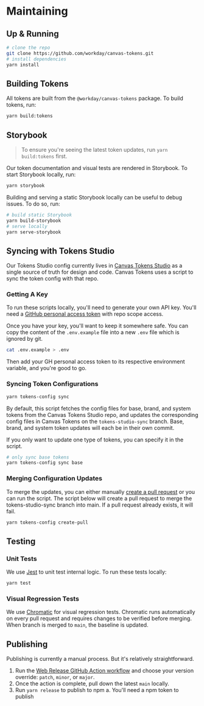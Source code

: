 # Maintaining

## Up & Running

```sh
# clone the repo
git clone https://github.com/workday/canvas-tokens.git
# install dependencies
yarn install
```

## Building Tokens

All tokens are built from the `@workday/canvas-tokens` package. To build tokens, run:

```sh
yarn build:tokens
```

## Storybook

> To ensure you're seeing the latest token updates, run `yarn build:tokens` first.

Our token documentation and visual tests are rendered in Storybook. To start Storybook locally, run:

```sh
yarn storybook
```

Building and serving a static Storybook locally can be useful to debug issues. To do so, run:

```sh
# build static Storybook
yarn build-storybook
# serve locally
yarn serve-storybook
```

## Syncing with Tokens Studio

Our Tokens Studio config currently lives in
[Canvas Tokens Studio](https://github.com/workday/canvas-tokens-studio/) as a single source of truth
for design and code. Canvas Tokens uses a script to sync the token config with that repo.

### Getting A Key

To run these scripts locally, you'll need to generate your own API key. You'll need a
[GitHub personal access token](https://github.com/settings/tokens) with repo scope access.

Once you have your key, you'll want to keep it somewhere safe. You can copy the content of the
`.env.example` file into a new `.env` file which is ignored by git.

```sh
cat .env.example > .env
```

Then add your GH personal access token to its respective environment variable, and
you're good to go.

### Syncing Token Configurations

```sh
yarn tokens-config sync
```

By default, this script fetches the config files for base, brand, and system tokens from the Canvas
Tokens Studio repo, and updates the corresponding config files in Canvas Tokens on the
`tokens-studio-sync` branch. Base, brand, and system token updates will each be in their own commit.

If you only want to update one type of tokens, you can specify it in the script.

```sh
# only sync base tokens
yarn tokens-config sync base
```

### Merging Configuration Updates

To merge the updates, you can either manually
[create a pull request](https://github.com/workday/canvas-tokens/compare/main...tokens-studio-sync)
or you can run the script. The script below will create a pull request to merge the
tokens-studio-sync branch into main. If a pull request already exists, it will fail.

```sh
yarn tokens-config create-pull
```

## Testing

### Unit Tests

We use [Jest](https://jestjs.io/docs/getting-started) to unit test internal logic. To run these
tests locally:

```sh
yarn test
```

### Visual Regression Tests

We use [Chromatic](https://www.chromatic.com/builds?appId=64fb84ee156f858ef9126097) for visual regression tests. Chromatic runs automatically on every pull request and requires changes to be verified before merging. When branch is merged to `main`, the baseline is updated.

## Publishing

Publishing is currently a manual process. But it's relatively straightforward.

1. Run the [Web Release GitHub Action workflow](https://github.com/Workday/canvas-tokens/actions/workflows/release-web.yml) and choose your version override: `patch`, `minor`, or `major`.
2. Once the action is complete, pull down the latest `main` locally.
3. Run `yarn release` to publish to npm
   a. You'll need a npm token to publish